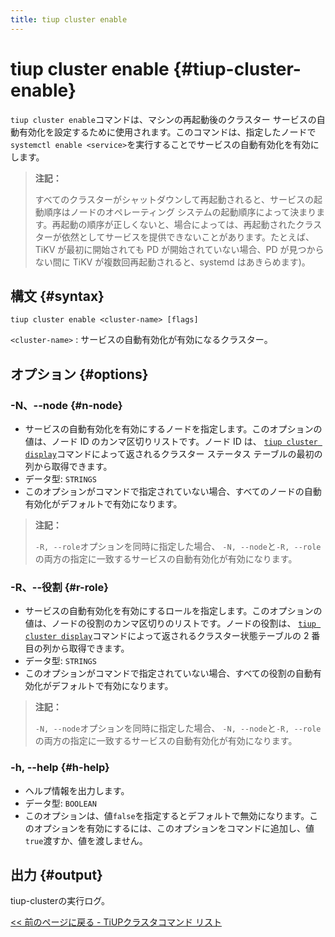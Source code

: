```yaml
---
title: tiup cluster enable
---
```


# tiup cluster enable {#tiup-cluster-enable}

`tiup cluster enable`コマンドは、マシンの再起動後のクラスター サービスの自動有効化を設定するために使用されます。このコマンドは、指定したノードで`systemctl enable <service>`を実行することでサービスの自動有効化を有効にします。

> **注記：**
>
> すべてのクラスターがシャットダウンして再起動されると、サービスの起動順序はノードのオペレーティング システムの起動順序によって決まります。再起動の順序が正しくないと、場合によっては、再起動されたクラスターが依然としてサービスを提供できないことがあります。たとえば、TiKV が最初に開始されても PD が開始されていない場合、PD が見つからない間に TiKV が複数回再起動されると、systemd はあきらめます)。

## 構文 {#syntax}

```shell
tiup cluster enable <cluster-name> [flags]
```

`<cluster-name>` : サービスの自動有効化が有効になるクラスター。

## オプション {#options}

### -N、--node {#n-node}

-   サービスの自動有効化を有効にするノードを指定します。このオプションの値は、ノード ID のカンマ区切りリストです。ノード ID は、 [`tiup cluster display`](/tiup/tiup-component-cluster-display.md)コマンドによって返されるクラスター ステータス テーブルの最初の列から取得できます。
-   データ型: `STRINGS`
-   このオプションがコマンドで指定されていない場合、すべてのノードの自動有効化がデフォルトで有効になります。

> **注記：**
>
> `-R, --role`オプションを同時に指定した場合、 `-N, --node`と`-R, --role`の両方の指定に一致するサービスの自動有効化が有効になります。

### -R、--役割 {#r-role}

-   サービスの自動有効化を有効にするロールを指定します。このオプションの値は、ノードの役割のカンマ区切りのリストです。ノードの役割は、 [`tiup cluster display`](/tiup/tiup-component-cluster-display.md)コマンドによって返されるクラスター状態テーブルの 2 番目の列から取得できます。
-   データ型: `STRINGS`
-   このオプションがコマンドで指定されていない場合、すべての役割の自動有効化がデフォルトで有効になります。

> **注記：**
>
> `-N, --node`オプションを同時に指定した場合、 `-N, --node`と`-R, --role`の両方の指定に一致するサービスの自動有効化が有効になります。

### -h, --help {#h-help}

-   ヘルプ情報を出力します。
-   データ型: `BOOLEAN`
-   このオプションは、値`false`を指定するとデフォルトで無効になります。このオプションを有効にするには、このオプションをコマンドに追加し、値`true`渡すか、値を渡しません。

## 出力 {#output}

tiup-clusterの実行ログ。

[&lt;&lt; 前のページに戻る - TiUPクラスタコマンド リスト](/tiup/tiup-component-cluster.md#command-list)
